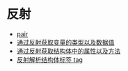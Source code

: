 # 反射

- [pair](./pair.go)
- [通过反射获取变量的类型以及数据值](./reflect.go)
- [通过反射获取结构体中的属性以及方法](./reflect1.go)
- [反射解析结构体标签 tag](./reflect_tag.go)